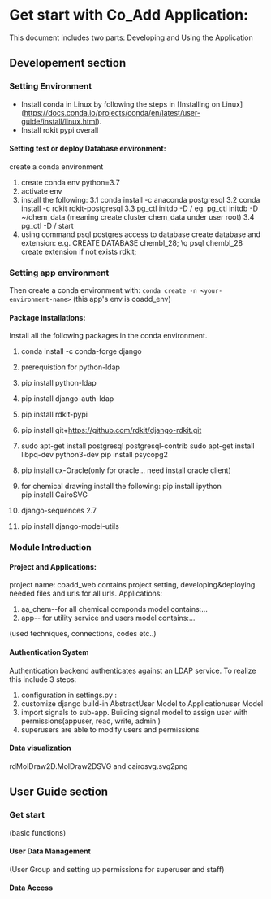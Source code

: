 # Get start with Co_Add Application:

This document includes two parts: Developing and Using the Application

## Developement section

### Setting Environment

- Install conda in Linux by following the steps in [Installing on Linux] (https://docs.conda.io/projects/conda/en/latest/user-guide/install/linux.html).
- Install rdkit pypi overall

#### Setting test or deploy Database environment:

create a conda environment

1. create conda env <your env name> python=3.7
2. activate env
3. install the following:
   3.1 conda install -c anaconda postgresql
   3.2 conda install -c rdkit rdkit-postgresql
   3.3 pg_ctl initdb -D <path>/<your cluster name> eg. pg_ctl initdb -D ~/chem_data (meaning create cluster chem_data under user root)
   3.4 pg_ctl -D <path>/<your cluster name> start
4. using command psql postgres access to database create database and extension:
   e.g. CREATE DATABASE chembl_28;
   \q
   psql chembl_28
   create extension if not exists rdkit;

### Setting app environment

Then create a conda environment with: `conda create -n <your-environment-name>` (this app's env is coadd_env)

#### Package installations:

Install all the following packages in the conda environment.

1. conda install -c conda-forge django
2. prerequistion for python-ldap
3. pip install python-ldap
4. pip install django-auth-ldap
5. pip install rdkit-pypi
6. pip install git+https://github.com/rdkit/django-rdkit.git
7. sudo apt-get install postgresql postgresql-contrib
   sudo apt-get install libpq-dev python3-dev
   pip install psycopg2
8. pip install cx-Oracle(only for oracle... need install oracle client)

9. for chemical drawing install the following:
   pip install ipython  
   pip install CairoSVG

10. django-sequences 2.7

11. pip install django-model-utils


### Module Introduction
#### Project and Applications:
project name: coadd_web contains  project setting, developing&deploying needed files and urls for all urls.
Applications:
1. aa_chem--for all chemical componds model
   contains:...
2. app-- for utility service and users model
   contains:...

 

(used techniques, connections, codes etc..)

#### Authentication System

Authentication backend authenticates against an LDAP service.
To realize this include 3 steps:

1. configuration in settings.py :
2. customize django build-in AbstractUser Model to Applicationuser Model 
3. import signals to sub-app. Building signal model to assign user with permissions(appuser, read, write, admin )
4. superusers are able to modify users and permissions

#### Data visualization

rdMolDraw2D.MolDraw2DSVG and cairosvg.svg2png




## User Guide section

### Get start

(basic functions)

#### User Data Management

(User Group and setting up permissions for superuser and staff)

#### Data Access
